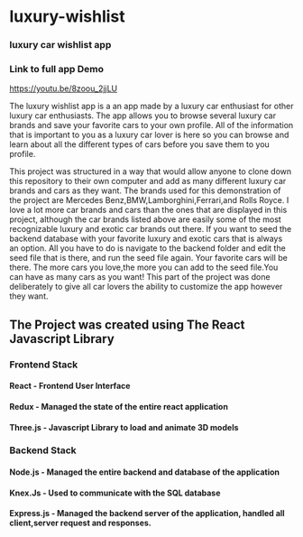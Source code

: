 # luxury-wishlist
### luxury car wishlist app

### Link to full app Demo
https://youtu.be/8zoou_2jjLU

The luxury wishlist app is a an app made by a luxury car enthusiast for other luxury car enthusiasts.
The app allows you to browse several luxury car brands and save your favorite cars to your own profile. 
All of the information that is important to you as a luxury car lover is here so you can browse and learn about all the different types of cars before you save them to you profile.

This project was structured in a way that would allow anyone to clone down this repository to their own computer and add as many different luxury car brands and cars as they want.
The brands used for this demonstration of the project are Mercedes Benz,BMW,Lamborghini,Ferrari,and Rolls Royce. I love a lot more car brands and cars than the ones that are displayed in this project,
although the car brands listed above are easily some of the most recognizable luxury and exotic car brands out there. If you want to seed the backend database with your favorite luxury and exotic cars
that is always an option. All you have to do is navigate to the backend folder and edit the seed file that is there, and run the seed file again. Your favorite cars will be there.
The more cars you love,the more you can add to the seed file.You can have as many cars as you want!
This part of the project was done deliberately to give all car lovers the ability to customize the app however they want.

## The Project was created using The React Javascript Library
### Frontend Stack
#### React - Frontend User Interface
#### Redux - Managed the state of the entire react application
#### Three.js - Javascript Library to load and animate 3D models
### Backend Stack
#### Node.js - Managed the entire backend and database of the application
#### Knex.Js - Used to communicate with the SQL database
#### Express.js - Managed the backend server of the application, handled all client,server request and responses.
